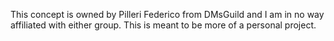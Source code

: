 This concept is owned by Pilleri Federico from DMsGuild and I am in no way affiliated with either group. This is meant to be more of a personal project.
